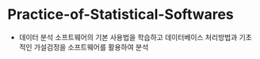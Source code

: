 # Practice-of-Statistical-Softwares
- 데이터 분석 소프트웨어의 기본 사용법을 학습하고 데이터베이스 처리방법과 기초적인 가설검정을 소프트웨어를 활용하여 분석
